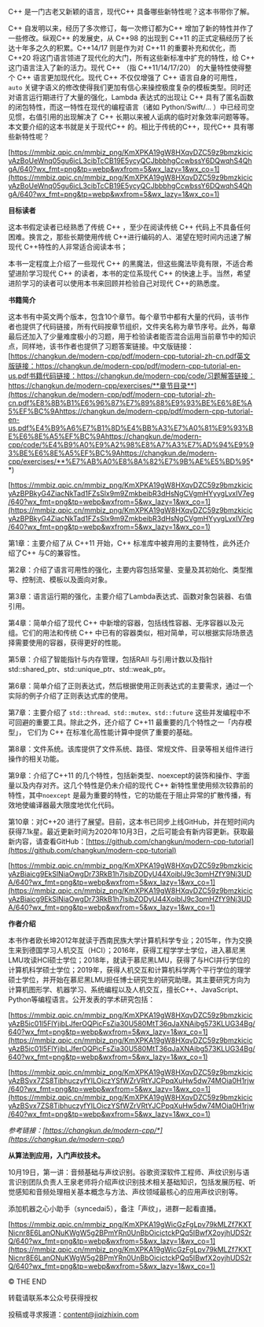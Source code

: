 C++ 是一门古老又新颖的语言，现代C++ 具备哪些新特性呢？这本书带你了解。

C++ 自发明以来，经历了多次修订，每一次修订都为C++ 增加了新的特性并作了一些修改。纵观C++ 的发展史，从 C++98 的出现到 C++11 的正式定稿经历了长达十年多之久的积累。C++14/17 则是作为对 C++11 的重要补充和优化，而C++20 将这门语言领进了现代化的大门，所有这些新标准中扩充的特性，给 C++ 这门语言注入了新的活力。现代 C++ （指 C++11/14/17/20） 的大量特性使得整个 C++ 语言更加现代化。现代 C++ 不仅仅增强了 C++ 语言自身的可用性，`auto` 关键字语义的修改使得我们更加有信心来操控极度复杂的模板类型。同时还对语言运行期进行了大量的强化，Lambda 表达式的出现让 C++ 具有了匿名函数的闭包特性，而这一特性在现代的编程语言（诸如 Python/Swift/... ）中已经司空见惯，右值引用的出现解决了 C++ 长期以来被人诟病的临时对象效率问题等等。本文要介绍的这本书就是关于现代C++ 的。相比于传统的C++，现代C++ 具有哪些新特性呢？

[https://mmbiz.qpic.cn/mmbiz_png/KmXPKA19gW8HXqvDZC59z9bmzkicicyAzBoUeWnq05gu6icL3cibTcCB19E5ycyQCJbbbhgCcwbssY6DQwqhS4QhgA/640?wx_fmt=png&tp=webp&wxfrom=5&wx_lazy=1&wx_co=1](https://mmbiz.qpic.cn/mmbiz_png/KmXPKA19gW8HXqvDZC59z9bmzkicicyAzBoUeWnq05gu6icL3cibTcCB19E5ycyQCJbbbhgCcwbssY6DQwqhS4QhgA/640?wx_fmt=png&tp=webp&wxfrom=5&wx_lazy=1&wx_co=1)

**目标读者**

这本书假定读者已经熟悉了传统 C++ ，至少在阅读传统 C++ 代码上不具备任何困难。换言之，那些长期使用传统 C++进行编码的人、渴望在短时间内迅速了解现代 C++特性的人非常适合阅读本书；

本书一定程度上介绍了一些现代 C++ 的黑魔法，但这些魔法毕竟有限，不适合希望进阶学习现代 C++ 的读者，本书的定位系现代 C++ 的快速上手。当然，希望进阶学习的读者可以使用本书来回顾并检验自己对现代 C++的熟悉度。

**书籍简介**

这本书有中英文两个版本，包含10个章节。每个章节中都有大量的代码，该书作者也提供了代码链接，所有代码按章节组织，文件夹名称为章节序号。此外，每章最后还加入了少量难度极小的习题，用于检验读者能否混合运用当前章节中的知识点，同样地，该书作者也提供了习题答案链接。中文版链接：[https://changkun.de/modern-cpp/pdf/modern-cpp-tutorial-zh-cn.pdf英文版链接：https://changkun.de/modern-cpp/pdf/modern-cpp-tutorial-en-us.pdf书籍代码链接：https://changkun.de/modern-cpp/code/习题解答链接：https://changkun.de/modern-cpp/exercises/**章节目录**](https://changkun.de/modern-cpp/pdf/modern-cpp-tutorial-zh-cn.pdf%E8%8B%B1%E6%96%87%E7%89%88%E9%93%BE%E6%8E%A5%EF%BC%9Ahttps://changkun.de/modern-cpp/pdf/modern-cpp-tutorial-en-us.pdf%E4%B9%A6%E7%B1%8D%E4%BB%A3%E7%A0%81%E9%93%BE%E6%8E%A5%EF%BC%9Ahttps://changkun.de/modern-cpp/code/%E4%B9%A0%E9%A2%98%E8%A7%A3%E7%AD%94%E9%93%BE%E6%8E%A5%EF%BC%9Ahttps://changkun.de/modern-cpp/exercises/**%E7%AB%A0%E8%8A%82%E7%9B%AE%E5%BD%95**)

[https://mmbiz.qpic.cn/mmbiz_png/KmXPKA19gW8HXqvDZC59z9bmzkicicyAzBPBkyG4ZiacNkTad1FZsSlx9m9ZmkbeibR3dHsNgCVgmHYyygLvxIV7eg/640?wx_fmt=png&tp=webp&wxfrom=5&wx_lazy=1&wx_co=1](https://mmbiz.qpic.cn/mmbiz_png/KmXPKA19gW8HXqvDZC59z9bmzkicicyAzBPBkyG4ZiacNkTad1FZsSlx9m9ZmkbeibR3dHsNgCVgmHYyygLvxIV7eg/640?wx_fmt=png&tp=webp&wxfrom=5&wx_lazy=1&wx_co=1)

第1章：主要介绍了从 C++11 开始，C++ 标准库中被弃用的主要特性，此外还介绍了C++ 与C的兼容性。

第2章：介绍了语言可用性的强化，主要内容包括常量、变量及其初始化、类型推导、控制流、模板以及面向对象。

第3章：语言运行期的强化，主要介绍了Lambda表达式、函数对象包装器、右值引用。

第4章：简单介绍了现代 C++ 中新增的容器，包括线性容器、无序容器以及元组。它们的用法和传统 C++ 中已有的容器类似，相对简单，可以根据实际场景选择需要使用的容器，获得更好的性能。

第5章：介绍了智能指针与内存管理，包括RAII 与引用计数以及指针std::shared_ptr、std::unique_ptr、std::weak_ptr。

第6章：简单介绍了正则表达式，然后根据使用正则表达式的主要需求，通过一个实际的例子介绍了正则表达式库的使用。

第7章：主要介绍了 `std::thread、std::mutex、std::future` 这些并发编程中不可回避的重要工具。除此之外，还介绍了 C++11 最重要的几个特性之一「内存模型」， 它们为 C++ 在标准化高性能计算中提供了重要的基础。

第8章：文件系统。该库提供了文件系统、路径、常规文件、目录等相关组件进行操作的相关功能。

第9章：介绍了C++11 的几个特性，包括新类型、noexcept的装饰和操作、字面量以及内存对齐。这几个特性是仍未介绍的现代 C++ 新特性里使用频次较靠前的特性，其中`noexcept` 是最为重要的特性，它的功能在于阻止异常的扩散传播，有效地使编译器最大限度地优化代码。

第10章：对C++20 进行了展望。目前，这本书已同步上线GitHub，并在短时间内获得7.1k星。最近更新时间为2020年10月3日，之后可能会有新内容更新。获取最新内容，请查看GitHub：[https://github.com/changkun/modern-cpp-tutorial](https://github.com/changkun/modern-cpp-tutorial)

[https://mmbiz.qpic.cn/mmbiz_png/KmXPKA19gW8HXqvDZC59z9bmzkicicyAzBiaicg9EkSlNiaOwgDr73RkB1h7lsibZODyU44XoibIJ9c3pmHZfY9Nj3UDA/640?wx_fmt=png&tp=webp&wxfrom=5&wx_lazy=1&wx_co=1](https://mmbiz.qpic.cn/mmbiz_png/KmXPKA19gW8HXqvDZC59z9bmzkicicyAzBiaicg9EkSlNiaOwgDr73RkB1h7lsibZODyU44XoibIJ9c3pmHZfY9Nj3UDA/640?wx_fmt=png&tp=webp&wxfrom=5&wx_lazy=1&wx_co=1)

**作者介绍**

本书作者欧长坤2012年就读于西南民族大学计算机科学专业；2015年，作为交换生来到德国学习人机交互（HCI）；2016年，获得工程学学士学位，进入慕尼黑LMU攻读HCI硕士学位；2018年，就读于慕尼黑LMU，获得了与HCI并行学位的计算机科学硕士学位；2019年，获得人机交互和计算机科学两个平行学位的理学硕士学位，并开始在慕尼黑LMU担任博士研究生的研究助理。其主要研究方向为计算机图形学、机器学习、系统编程以及人机交互，擅长C++、JavaScript、Python等编程语言。公开发表的学术研究包括：

[https://mmbiz.qpic.cn/mmbiz_png/KmXPKA19gW8HXqvDZC59z9bmzkicicyAzB5ic01l5FlYjibLJferOQPicFsZia30U580MtT36qJaXNAibg573KLUG34Bg/640?wx_fmt=png&tp=webp&wxfrom=5&wx_lazy=1&wx_co=1](https://mmbiz.qpic.cn/mmbiz_png/KmXPKA19gW8HXqvDZC59z9bmzkicicyAzB5ic01l5FlYjibLJferOQPicFsZia30U580MtT36qJaXNAibg573KLUG34Bg/640?wx_fmt=png&tp=webp&wxfrom=5&wx_lazy=1&wx_co=1)

[https://mmbiz.qpic.cn/mmbiz_png/KmXPKA19gW8HXqvDZC59z9bmzkicicyAzBSvx7ZS8TibhuczyfYILOiczYSfWZrVRtYJCPpqXuHw5dw74MOia0H1rjw/640?wx_fmt=png&tp=webp&wxfrom=5&wx_lazy=1&wx_co=1](https://mmbiz.qpic.cn/mmbiz_png/KmXPKA19gW8HXqvDZC59z9bmzkicicyAzBSvx7ZS8TibhuczyfYILOiczYSfWZrVRtYJCPpqXuHw5dw74MOia0H1rjw/640?wx_fmt=png&tp=webp&wxfrom=5&wx_lazy=1&wx_co=1)

*参考链接：[https://changkun.de/modern-cpp/*](https://changkun.de/modern-cpp/*)

**从算法到应用，入门声纹技术。**

10月19日，第一讲：音频基础与声纹识别。谷歌资深软件工程师、声纹识别与语言识别团队负责人王泉老师将介绍声纹识别技术相关基础知识，包括发展历程、听觉感知和音频处理相关基本概念与方法、声纹领域最核心的应用声纹识别等。

添加机器之心小助手（syncedai5），备注「声纹」，进群一起看直播。

[https://mmbiz.qpic.cn/mmbiz_png/KmXPKA19gWicGzFgLpv79kMLZf7KXTNicnr8E6LanONuKWgW5g2BPmYRn0UnBbOicictckPQq5IBwfX2oyjhUDS2rQ/640?wx_fmt=png&tp=webp&wxfrom=5&wx_lazy=1&wx_co=1](https://mmbiz.qpic.cn/mmbiz_png/KmXPKA19gWicGzFgLpv79kMLZf7KXTNicnr8E6LanONuKWgW5g2BPmYRn0UnBbOicictckPQq5IBwfX2oyjhUDS2rQ/640?wx_fmt=png&tp=webp&wxfrom=5&wx_lazy=1&wx_co=1)

© THE END

转载请联系本公众号获得授权

投稿或寻求报道：content@jiqizhixin.com